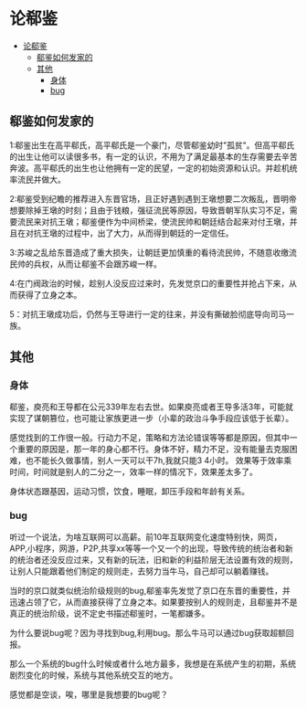 # 论郗鉴

- [论郗鉴](#论郗鉴)
  - [郗鉴如何发家的](#郗鉴如何发家的)
  - [其他](#其他)
    - [身体](#身体)
    - [bug](#bug)

## 郗鉴如何发家的

1:郗鉴出生在高平郗氏，高平郗氏是一个豪门，尽管郗鉴幼时"孤贫"。但高平郗氏的出生让他可以读很多书，有一定的认识，不用为了满足最基本的生存需要去辛苦奔波。高平郗氏的出生也让他拥有一定的民望，一定的初始资源和认识。并趁机统率流民并做大。

2:郗鉴受到纪瞻的推荐进入东晋官场，且正好遇到遇到王墩想要二次叛乱，晋明帝想要除掉王墩的时刻；且由于钱粮，强征流民等原因，导致晋朝军队实习不足，需要流民来对抗王墩；郗鉴便作为中间桥梁，使流民帅和朝廷结合起来对付王墩，并且在对抗王墩的过程中，出了大力，从而得到朝廷的一定信任。

3:苏峻之乱给东晋造成了重大损失，让朝廷更加慎重的看待流民帅，不随意收缴流民帅的兵权，从而让郗鉴不会跟苏峻一样。

4:在门阀政治的时候，趁别人没反应过来时，先发觉京口的重要性并抢占下来，从而获得了立身之本。

5：对抗王墩成功后，仍然与王导进行一定的往来，并没有撕破脸彻底导向司马一族。

## 其他

### 身体

郗鉴，庾亮和王导都在公元339年左右去世。如果庾亮或者王导多活3年，可能就实现了谋朝篡位，也可能让家族更进一步（小辈的政治斗争手段应该低于长辈）。

感觉找到的工作很一般。行动力不足，策略和方法论错误等等都是原因，但其中一个重要的原因是，那一年的身心都不行。身体不好，精力不足，没有能量去克服困难，也不能长久做事情，别人一天可以干7h,我就只能3 4小时。
效果等于效率乘时间，时间就是别人的二分之一，效率一样的情况下，效果差太多了。

身体状态跟基因，运动习惯，饮食，睡眠，卸压手段和年龄有关系。

### bug

听过一个说法，为啥互联网可以高薪。前10年互联网变化速度特别快，网页，APP,小程序，网游，P2P,共享xx等等一个又一个的出现，导致传统的统治者和新的统治者还没反应过来，又有新的玩法，旧和新的利益阶层无法设置有效的规则，让别人只能跟着他们制定的规则走，去努力当牛马，自己却可以躺着赚钱。

当时的京口就类似统治阶级规则的bug,郗鉴率先发觉了京口在东晋的重要性，并迅速占领了它，从而直接获得了立身之本。如果要按别人的规则走，且郗鉴并不是真正的统治阶级，说不定史书描述郗鉴时，一笔都嫌多。

为什么要说bug呢？因为寻找到bug,利用bug。那么牛马可以通过bug获取超额回报。

那么一个系统的bug什么时候或者什么地方最多，我想是在系统产生的初期，系统剧烈变化的时候，系统与其他系统交互的地方。

感觉都是空谈，唉，哪里是我想要的bug呢？
